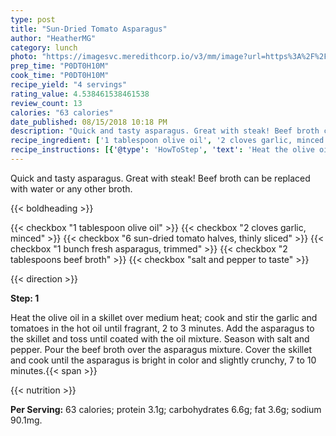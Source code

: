 ```yaml
---
type: post
title: "Sun-Dried Tomato Asparagus"
author: "HeatherMG"
category: lunch
photo: "https://imagesvc.meredithcorp.io/v3/mm/image?url=https%3A%2F%2Fimages.media-allrecipes.com%2Fuserphotos%2F965860.jpg"
prep_time: "P0DT0H10M"
cook_time: "P0DT0H10M"
recipe_yield: "4 servings"
rating_value: 4.538461538461538
review_count: 13
calories: "63 calories"
date_published: 08/15/2018 10:18 PM
description: "Quick and tasty asparagus. Great with steak! Beef broth can be replaced with water or any other broth."
recipe_ingredient: ['1 tablespoon olive oil', '2 cloves garlic, minced', '6 sun-dried tomato halves, thinly sliced', '1 bunch fresh asparagus, trimmed', '2 tablespoons beef broth', 'salt and pepper to taste']
recipe_instructions: [{'@type': 'HowToStep', 'text': 'Heat the olive oil in a skillet over medium heat; cook and stir the garlic and tomatoes in the hot oil until fragrant, 2 to 3 minutes. Add the asparagus to the skillet and toss until coated with the oil mixture. Season with salt and pepper. Pour the beef broth over the asparagus mixture. Cover the skillet and cook until the asparagus is bright in color and slightly crunchy, 7 to 10 minutes.\n'}]
---
```


Quick and tasty asparagus. Great with steak! Beef broth can be replaced with water or any other broth. 

{{< boldheading >}}

{{< checkbox "1 tablespoon olive oil" >}}
{{< checkbox "2 cloves garlic, minced" >}}
{{< checkbox "6  sun-dried tomato halves, thinly sliced" >}}
{{< checkbox "1 bunch fresh asparagus, trimmed" >}}
{{< checkbox "2 tablespoons beef broth" >}}
{{< checkbox "salt and pepper to taste" >}}


{{< direction >}}

**Step: 1**

Heat the olive oil in a skillet over medium heat; cook and stir the garlic and tomatoes in the hot oil until fragrant, 2 to 3 minutes. Add the asparagus to the skillet and toss until coated with the oil mixture. Season with salt and pepper. Pour the beef broth over the asparagus mixture. Cover the skillet and cook until the asparagus is bright in color and slightly crunchy, 7 to 10 minutes.{{< span >}}

{{< nutrition >}}

**Per Serving:** 63 calories; protein 3.1g; carbohydrates 6.6g; fat 3.6g; sodium 90.1mg.